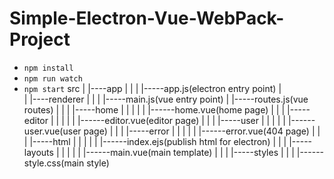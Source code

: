 # Simple-Electron-Vue-WebPack-Project
 - ```npm install```
 - ```npm run watch```
 - ```npm start```
src
|
|----app
|     |
|     |-----app.js(electron entry point)
|     
|
|----renderer
|       |
|       |-----main.js(vue entry point)
|       |-----routes.js(vue routes)
|       |
|       |-----home
|       |       |
|       |       |------home.vue(home page)
|       |
|       |-----editor
|       |       |
|       |       |------editor.vue(editor page)
|       |
|       |-----user
|       |       |
|       |       |------user.vue(user page)
|       |
|       |-----error
|       |       |
|       |       |------error.vue(404 page)
|       |
|       |-----html
|       |       |
|       |       |------index.ejs(publish html for electron)
|       |
|       |-----layouts
|       |       |
|       |       |------main.vue(main template)
|       |
|       |-----styles
|               |
|               |------style.css(main style)
 
